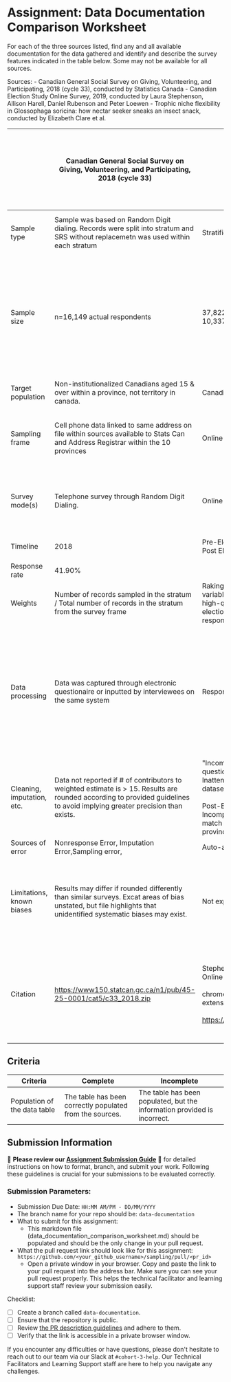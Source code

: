# Assignment: Data Documentation Comparison Worksheet

For each of the three sources listed, find any and all available documentation for the data gathered and identify and describe the survey features indicated in the table below. Some may not be available for all sources.

Sources: - Canadian General Social Survey on Giving, Volunteering, and Participating, 2018 (cycle 33), conducted by Statistics Canada - Canadian Election Study Online Survey, 2019, conducted by Laura Stephenson, Allison Harell, Daniel Rubenson and Peter Loewen - Trophic niche flexibility in Glossophaga soricina: how nectar seeker sneaks an insect snack, conducted by Elizabeth Clare et al.

|                            | Canadian General Social Survey on Giving, Volunteering, and Participating, 2018 (cycle 33)                                                                                 | Canadian Election Study Online Survey, 2019                                                                                                                                                                                                                                                                                                                                                                                                                                                                                                                                                                                                                                                                                          | Trophic niche flexibility in Glossophaga soricina: how nectar seeker sneaks an insect snack                                                                                   |
| -------------------------- | -------------------------------------------------------------------------------------------------------------------------------------------------------------------------- | ------------------------------------------------------------------------------------------------------------------------------------------------------------------------------------------------------------------------------------------------------------------------------------------------------------------------------------------------------------------------------------------------------------------------------------------------------------------------------------------------------------------------------------------------------------------------------------------------------------------------------------------------------------------------------------------------------------------------------------ | ----------------------------------------------------------------------------------------------------------------------------------------------------------------------------- |
| Sample type                | Sample was based on Random Digit dialing. Records were split into stratum and SRS without replacemetn was used within each stratum                                         | Stratified by Region, then again by Gender & Age. French/English speakers stratafied based on region.                                                                                                                                                                                                                                                                                                                                                                                                                                                                                                                                                                                                                                | Convenience sampling based on what was caught                                                                                                                                 |
| Sample size                | n=16,149 actual respondents                                                                                                                                                | 37,822 Pre-Election,<br>10,337 Post-Election                                                                                                                                                                                                                                                                                                                                                                                                                                                                                                                                                                                                                                                                                         | 122 caught G. soricina, obtaining 38 faecal samples<br>7 G. Soricina trained to approva a feeder next to microphone to record phase echolocation calls.                       |
| Target population          | Non-institutionalized Canadians aged 15 & over within a province, not territory in canada.                                                                                 | Canadian Citizens and PR age 18+                                                                                                                                                                                                                                                                                                                                                                                                                                                                                                                                                                                                                                                                                                     | All Glossophaga soricina                                                                                                                                                      |
| Sampling frame             | Cell phone data linked to same address on file within sources available to Stats Can and Address Registrar within the 10 provinces                                         | Online sample of respondents was procured by Qualtrics to hit stratification metrics as closeltas possible.                                                                                                                                                                                                                                                                                                                                                                                                                                                                                                                                                                                                                          | Glossophaga sorinca in Area de Conservation de Guanacaste Costa Rica                                                                                                          |
| Survey mode(s)             | Telephone survey through Random Digit Dialing.                                                                                                                             | Online Survey                                                                                                                                                                                                                                                                                                                                                                                                                                                                                                                                                                                                                                                                                                                        | Any Glossophaga socinca which was conveniently caught in the conservation.                                                                                                    |
| Timeline                   | 2018                                                                                                                                                                       | Pre-Election, Sept13 to Oct.21 2019<br>Post Election, Oct.24th to Nov. 11 2019                                                                                                                                                                                                                                                                                                                                                                                                                                                                                                                                                                                                                                                       | Late May - Early July 2009                                                                                                                                                    |
| Response rate              | 41.90%                                                                                                                                                                     |                                                                                                                                                                                                                                                                                                                                                                                                                                                                                                                                                                                                                                                                                                                                      |                                                                                                                                                                               |
| Weights                    | Number of records sampled in the stratum / Total number of records in the stratum from the survey frame                                                                    | Raking provided by ipfraking comannd in STATA15 mapped against 2016 census data. Weights provided for 4 variables, 1. cps19_weight_general_all - all campaign period respondents 2. cps19_weight_general_restricted - only high-quality campaign period respondents (see Data Quality section below) 3. pes19_weight_general_all - all post-election survey respondents 4. pes19_weight_general_restricted - only high-quality post-election survey respondents                                                                                                                                                                                                                                                                      | Equal weighting                                                                                                                                                               |
| Data processing            | Data was captured through electronic questionaire or inputted by interviewees on the same system                                                                           | Respondents selected answers on Electronic survey online                                                                                                                                                                                                                                                                                                                                                                                                                                                                                                                                                                                                                                                                             | Faecal samples coded to be solid vs. Liquid.<br>Attack recordings to be coded as 'insect like' or 'flower like'<br>Call Source level was tracked by dB peSPL for echolocation |
| Cleaning, imputation, etc. | Data not reported if # of contributors to weighted estimate is > 15. Results are rounded according to provided guidelines to avoid implying greater precision than exists. | "Incomplete responses, duplicate responses of previous respondents, speeders, those who “straight-lined” grid questions (“straightliners”), and respondents whose postal code didn’t match their province"  were removed. Inattentive (>60min time) and "initial duplicate" (first reponse on duplicate respondent answers) respondents kept in dataset.<br><br>Post-Election cleaned by: 1. Internal survey testing  2. Ineligible - under 18  3. Incomplete quota demographics  4. Incomplete core  5. Subsequent duplicate  6. Speeder  7. Postal code-province mismatch  8. Straightliner  9. Could not match to CPS response  10. Key demographics did not match CPS  11. Matched using IP address, year of birth, and province |                                                                                                                                                                               |
| Sources of error           | Nonresponse Error, Imputation Error,Sampling error,                                                                                                                        | Auto-advance was used and potentially prevented respondents from changing answers.                                                                                                                                                                                                                                                                                                                                                                                                                                                                                                                                                                                                                                                   |                                                                                                                                                                               |
| Limitations, known biases  | Results may differ if rounded differently than similar surveys. Excat areas of bias unstated, but file highlights that unidentified systematic biases may exist.           | Not explicitly stated in documentation                                                                                                                                                                                                                                                                                                                                                                                                                                                                                                                                                                                                                                                                                               | Local environment can drive species to seek diets different than the same species in other environments.                                                                      |
| Citation                   | https://www150.statcan.gc.ca/n1/pub/45-25-0001/cat5/c33_2018.zip                                                                                                           | Stephenson, Laura B., Allison Harell, Daniel Rubenson and Peter John Loewen. The 2019 Canadian Election Study – Online Collection. [dataset]<br><br>chrome-extension://efaidnbmnnnibpcajpcglclefindmkaj/https://dimension.usherbrooke.ca/documents/CES2019Codebook.pdf<br><br>https://borealisdata.ca/dataset.xhtml?persistentId=doi:10.5683/SP3/ZRKSXR                                                                                                                                                                                                                                                                                                                                                                              | Alvarez, J., Willig, M.R., Jones, J.K. Jr & Webster, W.D. (1991) Glossophaga soricina. Mammalian Species, 379, 1–7.Oct 1, 2013                                                |
## Criteria

|Criteria|Complete|Incomplete|
|--------|----|----|
|Population of the data table|The table has been correctly populated from the sources.|The table has been populated, but the information provided is incorrect.|

## Submission Information

🚨 **Please review our [Assignment Submission Guide](https://github.com/UofT-DSI/onboarding/blob/main/onboarding_documents/submissions.md)** 🚨 for detailed instructions on how to format, branch, and submit your work. Following these guidelines is crucial for your submissions to be evaluated correctly.

### Submission Parameters:
* Submission Due Date: `HH:MM AM/PM - DD/MM/YYYY`
* The branch name for your repo should be: `data-documentation`
* What to submit for this assignment:
     * This markdown file (data_documentation_comparison_worksheet.md) should be populated and should be the only change in your pull request.
* What the pull request link should look like for this assignment: `https://github.com/<your_github_username>/sampling/pull/<pr_id>`
     * Open a private window in your browser. Copy and paste the link to your pull request into the address bar. Make sure you can see your pull request properly. This helps the technical facilitator and learning support staff review your submission easily.

Checklist:
- [ ] Create a branch called `data-documentation`.
- [ ] Ensure that the repository is public.
- [ ] Review [the PR description guidelines](https://github.com/UofT-DSI/onboarding/blob/main/onboarding_documents/submissions.md#guidelines-for-pull-request-descriptions) and adhere to them.
- [ ] Verify that the link is accessible in a private browser window.

If you encounter any difficulties or have questions, please don't hesitate to reach out to our team via our Slack at `#cohort-3-help`. Our Technical Facilitators and Learning Support staff are here to help you navigate any challenges.

